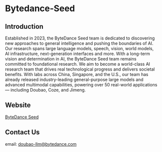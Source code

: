 # Bytedance-Seed
## Introduction

Established in 2023, the ByteDance Seed team is dedicated to discovering new approaches to general intelligence and pushing the boundaries of AI. Our research spans large language models, speech, vision, world models, AI infrastructure, next-generation interfaces and more. 
With a long-term vision and determination in AI, the ByteDance Seed team remains committed to foundational research. We aim to become a world-class AI research team that drives real technological progress and delivers societal benefits.
With labs across China, Singapore, and the U.S., our team has already released industry-leading general-purpose large models and advanced multimodal capabilities, powering over 50 real-world applications — including Doubao, Coze, and Jimeng.

## Website 
[ByteDance Seed](https://seed.bytedance.com/en/) 

## Contact Us
email: doubao-llm@bytedance.com
